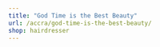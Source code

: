 ```yaml
---
title: "God Time is the Best Beauty"
url: /accra/god-time-is-the-best-beauty/
shop: hairdresser
---
```

